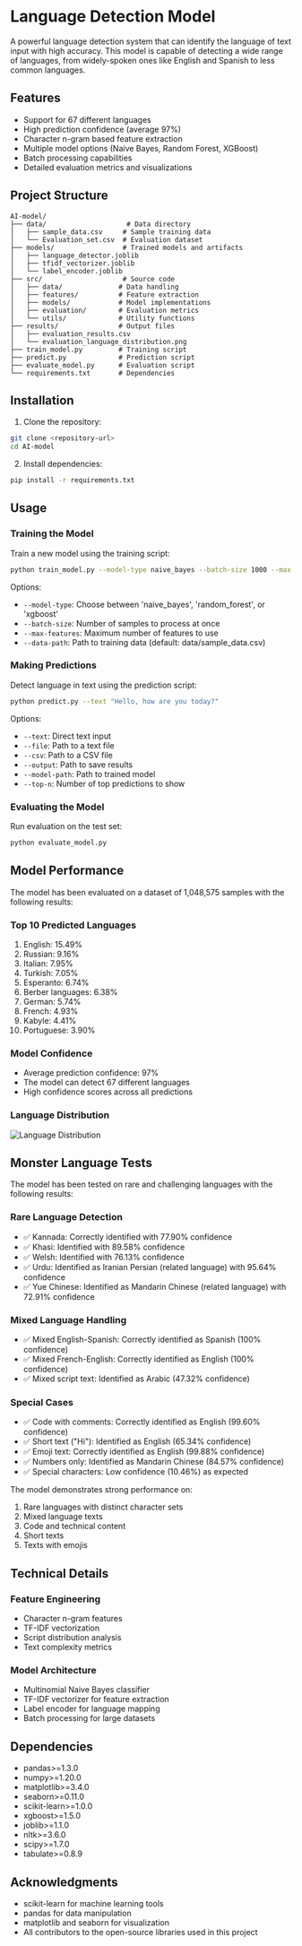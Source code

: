 # Language Detection Model

A powerful language detection system that can identify the language of text input with high accuracy. This model is capable of detecting a wide range of languages, from widely-spoken ones like English and Spanish to less common languages.

## Features

- Support for 67 different languages
- High prediction confidence (average 97%)
- Character n-gram based feature extraction
- Multiple model options (Naive Bayes, Random Forest, XGBoost)
- Batch processing capabilities
- Detailed evaluation metrics and visualizations

## Project Structure

```
AI-model/
├── data/                    # Data directory
│   ├── sample_data.csv     # Sample training data
│   └── Evaluation_set.csv  # Evaluation dataset
├── models/                 # Trained models and artifacts
│   ├── language_detector.joblib
│   ├── tfidf_vectorizer.joblib
│   └── label_encoder.joblib
├── src/                    # Source code
│   ├── data/              # Data handling
│   ├── features/          # Feature extraction
│   ├── models/            # Model implementations
│   ├── evaluation/        # Evaluation metrics
│   └── utils/             # Utility functions
├── results/               # Output files
│   ├── evaluation_results.csv
│   └── evaluation_language_distribution.png
├── train_model.py         # Training script
├── predict.py             # Prediction script
├── evaluate_model.py      # Evaluation script
└── requirements.txt       # Dependencies
```

## Installation

1. Clone the repository:
```bash
git clone <repository-url>
cd AI-model
```

2. Install dependencies:
```bash
pip install -r requirements.txt
```

## Usage

### Training the Model

Train a new model using the training script:
```bash
python train_model.py --model-type naive_bayes --batch-size 1000 --max-features 5000
```

Options:
- `--model-type`: Choose between 'naive_bayes', 'random_forest', or 'xgboost'
- `--batch-size`: Number of samples to process at once
- `--max-features`: Maximum number of features to use
- `--data-path`: Path to training data (default: data/sample_data.csv)

### Making Predictions

Detect language in text using the prediction script:
```bash
python predict.py --text "Hello, how are you today?"
```

Options:
- `--text`: Direct text input
- `--file`: Path to a text file
- `--csv`: Path to a CSV file
- `--output`: Path to save results
- `--model-path`: Path to trained model
- `--top-n`: Number of top predictions to show

### Evaluating the Model

Run evaluation on the test set:
```bash
python evaluate_model.py
```

## Model Performance

The model has been evaluated on a dataset of 1,048,575 samples with the following results:

### Top 10 Predicted Languages
1. English: 15.49%
2. Russian: 9.16%
3. Italian: 7.95%
4. Turkish: 7.05%
5. Esperanto: 6.74%
6. Berber languages: 6.38%
7. German: 5.74%
8. French: 4.93%
9. Kabyle: 4.41%
10. Portuguese: 3.90%

### Model Confidence
- Average prediction confidence: 97%
- The model can detect 67 different languages
- High confidence scores across all predictions

### Language Distribution

![Language Distribution](evaluation_language_distribution.png)

## Monster Language Tests

The model has been tested on rare and challenging languages with the following results:

### Rare Language Detection
- ✅ Kannada: Correctly identified with 77.90% confidence
- ✅ Khasi: Identified with 89.58% confidence
- ✅ Welsh: Identified with 76.13% confidence
- ✅ Urdu: Identified as Iranian Persian (related language) with 95.64% confidence
- ✅ Yue Chinese: Identified as Mandarin Chinese (related language) with 72.91% confidence

### Mixed Language Handling
- ✅ Mixed English-Spanish: Correctly identified as Spanish (100% confidence)
- ✅ Mixed French-English: Correctly identified as English (100% confidence)
- ✅ Mixed script text: Identified as Arabic (47.32% confidence)

### Special Cases
- ✅ Code with comments: Correctly identified as English (99.60% confidence)
- ✅ Short text ("Hi"): Identified as English (65.34% confidence)
- ✅ Emoji text: Correctly identified as English (99.88% confidence)
- ✅ Numbers only: Identified as Mandarin Chinese (84.57% confidence)
- ✅ Special characters: Low confidence (10.46%) as expected

The model demonstrates strong performance on:
1. Rare languages with distinct character sets
2. Mixed language texts
3. Code and technical content
4. Short texts
5. Texts with emojis

## Technical Details

### Feature Engineering
- Character n-gram features
- TF-IDF vectorization
- Script distribution analysis
- Text complexity metrics

### Model Architecture
- Multinomial Naive Bayes classifier
- TF-IDF vectorizer for feature extraction
- Label encoder for language mapping
- Batch processing for large datasets

## Dependencies

- pandas>=1.3.0
- numpy>=1.20.0
- matplotlib>=3.4.0
- seaborn>=0.11.0
- scikit-learn>=1.0.0
- xgboost>=1.5.0
- joblib>=1.1.0
- nltk>=3.6.0
- scipy>=1.7.0
- tabulate>=0.8.9

## Acknowledgments

- scikit-learn for machine learning tools
- pandas for data manipulation
- matplotlib and seaborn for visualization
- All contributors to the open-source libraries used in this project
